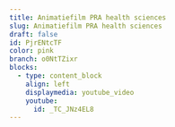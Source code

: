 ```yaml
---
title: Animatiefilm PRA health sciences
slug: Animatiefilm PRA health sciences
draft: false
id: PjrENtcTF
color: pink
branch: o0NtTZixr
blocks:
  - type: content_block
    align: left
    displaymedia: youtube_video
    youtube:
      id: _TC_JNz4EL8
---
```


